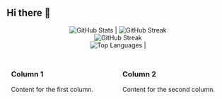 ## Hi there 👋

<p align="center">
  <img src="https://github-readme-stats.vercel.app/api?username=tri-susilo&theme=dracula&show_icons=true&hide_border=false&count_private=true" alt="GitHub Stats"> |   <img src="https://github-readme-streak-stats.herokuapp.com/?user=tri-susilo&theme=dracula&hide_border=false" alt="GitHub Streak">
  <br>
  <img src="https://github-readme-streak-stats.herokuapp.com/?user=tri-susilo&theme=dracula&hide_border=false" alt="GitHub Streak">
  <br>
  <img src="https://github-readme-stats.vercel.app/api/top-langs/?username=tri-susilo&theme=dracula&show_icons=true&hide_border=false&layout=compact" alt="Top Languages"> | 
</p>
<div style="display: flex;">
  <div style="flex: 1; padding: 10px;">
    <h3>Column 1</h3>
    Content for the first column.
  </div>
  <div style="flex: 1; padding: 10px;">
    <h3>Column 2</h3>
    Content for the second column.
  </div>
</div>





<!--
**tri-susilo/tri-susilo** is a ✨ _special_ ✨ repository because its `README.md` (this file) appears on your GitHub profile.

Here are some ideas to get you started:

- 🔭 I’m currently working on ...
- 🌱 I’m currently learning ...
- 👯 I’m looking to collaborate on ...
- 🤔 I’m looking for help with ...
- 💬 Ask me about ...
- 📫 How to reach me: ...
- 😄 Pronouns: ...
- ⚡ Fun fact: ...
-->
